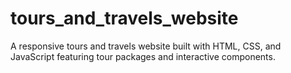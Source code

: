 # tours_and_travels_website
A responsive tours and travels website built with HTML, CSS, and JavaScript featuring tour packages and interactive components.
